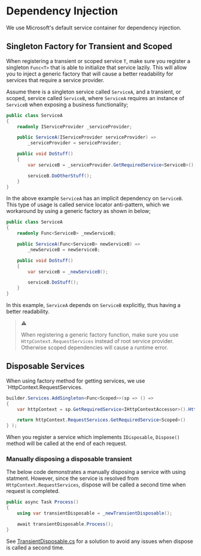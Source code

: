 # Dependency Injection

We use Microsoft's default service container for dependency injection.

## Singleton Factory for Transient and Scoped

When registering a transient or scoped service `T`, make sure you register a
singleton `Func<T>` that is able to initialize that service lazily. This will
allow you to inject a generic factory that will cause a better readability for
services that require a service provider.

Assume there is a singleton service called `ServiceA`, and a transient, or
scoped, service called `ServiceB`, where `ServiceA` requires an instance of
`ServiceB` when exposing a business functionality;

```csharp
public class ServiceA
{
    readonly IServiceProvider _serviceProvider;

    public ServiceA(IServiceProvider serviceProvider) =>
        _serviceProvider = serviceProvider;

    public void DoStuff()
    {
        var serviceB = _serviceProvider.GetRequiredService<ServiceB>();

        serviceB.DoOtherStuff();
    }
}
```

In the above example `ServiceA` has an implicit dependency on `ServiceB`. This
type of usage is called service locator anti-pattern, which we workaround by
using a generic factory as shown in below;

```csharp
public class ServiceA
{
    readonly Func<ServiceB> _newServiceB;

    public ServiceA(Func<ServiceB> newServiceB) =>
        _newServiceB = newServiceB;

    public void DoStuff()
    {
        var serviceB = _newServiceB();

        serviceB.DoStuff();
    }
}
```

In this example, `ServiceA` depends on `ServiceB` explicitly, thus having a
better readability.

> :warning:
>
> When registering a generic factory function, make sure you use
> `HttpContext.RequestServices` instead of root service provider. Otherwise
> scoped dependencies will cause a runtime error.

## Disposable Services

When using factory method for getting services, we use 
`HttpContext.RequestServices.

```csharp
builder.Services.AddSingleton<Func<Scoped>>(sp => () =>
{
    var httpContext = sp.GetRequiredService<IHttpContextAccessor>().HttpContext;

    return httpContext.RequestServices.GetRequiredService<Scoped>()
} );
```

When you register a service which implements `IDisposable`, `Dispose()` method
will be called at the end of each request.

### Manually disposing a disposable transient

The below code demonstrates a manually disposing a service with using statment. 
However, since the service is resolved from `HttpContext.RequestServices`, 
dispose will be called a second time when request is completed. 

```csharp
public async Task Process()
{
    using var transientDisposable = _newTransientDisposable();

    await transientDisposable.Process();
}
```

See [TransientDisposable.cs](/DependencyInjection/TransientDisposable.cs) for
a solution to avoid any issues when dispose is called a second time.
